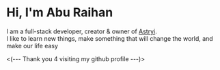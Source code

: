 # Hi, I'm Abu Raihan

I am a full-stack developer, creator & owner of [Astryi](https://github.com/astryi). <br/>
I like to learn new things, make something that will change the world, and make our life easy

<(--- Thank you 4 visiting my github profile ---)>
